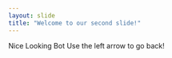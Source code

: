 ```yaml
---
layout: slide
title: "Welcome to our second slide!"
---
```

Nice Looking Bot
Use the left arrow to go back!
